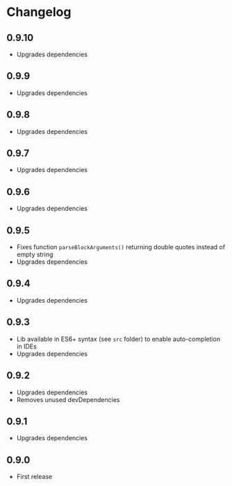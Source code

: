 # Changelog

## 0.9.10
- Upgrades dependencies

## 0.9.9
- Upgrades dependencies

## 0.9.8
- Upgrades dependencies

## 0.9.7
- Upgrades dependencies

## 0.9.6
- Upgrades dependencies

## 0.9.5
- Fixes function `parseBlockArguments()` returning double quotes instead of empty string
- Upgrades dependencies

## 0.9.4
- Upgrades dependencies

## 0.9.3
- Lib available in ES6+ syntax (see `src` folder) to enable auto-completion in IDEs
- Upgrades dependencies

## 0.9.2
- Upgrades dependencies
- Removes unused devDependencies

## 0.9.1
- Upgrades dependencies

## 0.9.0
- First release
